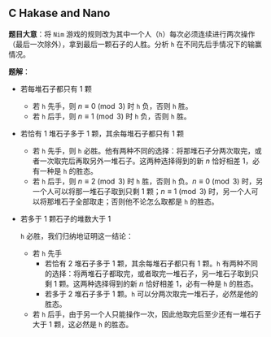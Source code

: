 ## C Hakase and Nano

**题目大意**：将 `Nim` 游戏的规则改为其中一个人（`h`）每次必须连续进行两次操作（最后一次除外），拿到最后一颗石子的人胜。分析 `h` 在不同先后手情况下的输赢情况。

**题解**：

- 若每堆石子都只有 $1$ 颗

  - 若 `h` 先手，则 $n\equiv0\pmod{3}$ 时 `h` 负，否则 `h` 胜。
  - 若 `h` 后手，则 $n\equiv1\pmod{3}$ 时 `h` 负，否则 `h` 胜。

- 若恰有 $1$ 堆石子多于 $1$ 颗，其余每堆石子都只有 $1$ 颗

  - 若 `h` 先手，则 `h` 必胜。他有两种不同的选择：将那堆石子分两次取完，或者一次取完后再取另外一堆石子。这两种选择得到的新 $n$ 恰好相差 $1$，必有一种是 `h` 的胜态。
  - 若 `h` 后手，则 $n\equiv2\pmod{3}$ 时 `h` 胜，否则 `h` 负。$n\equiv0\pmod{3}$ 时，另一个人可以将那一堆石子取到只剩 $1$ 颗；$n\equiv1\pmod{3}$ 时，另一个人可以将那堆石子全部取走；否则他不论怎么取都是 `h` 的胜态。

- 若多于 $1$ 颗石子的堆数大于 $1$

  `h` 必胜，我们归纳地证明这一结论：

  - 若 `h` 先手
    - 若恰有 $2$ 堆石子多于 $1$ 颗，其余每堆石子都只有 $1$ 颗。`h` 有两种不同的选择：将两堆石子都取完，或者取完一堆石子，另一堆石子取到只剩 $1$ 颗。这两种选择得到的新 $n$ 恰好相差 $1$，必有一种是 `h` 的胜态。
    - 若多于 $2$ 堆石子多于 $1$ 颗。`h` 可以分两次取完一堆石子，必然是他的胜态。
  - 若 `h` 后手，由于另一个人只能操作一次，因此他取完后至少还有一堆石子大于 $1$ 颗，这必然是 `h` 的胜态。